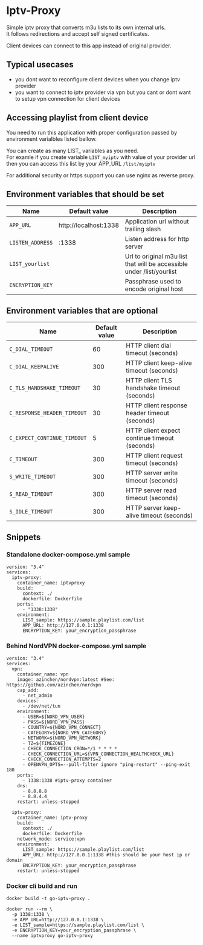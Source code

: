 # Iptv-Proxy

Simple iptv proxy that converts m3u lists to its own internal urls.  
It follows redirections and accept self signed certificates.

Client devices can connect to this app instead of original provider.  

## Typical usecases

* you dont want to reconfigure client devices when you change iptv provider
* you want to connect to iptv provider via vpn but you cant or dont want to setup vpn connection for client devices 

## Accessing playlist from  client device

You need to run this application with proper configuration passed by environment varialbles listed bellow.

You can create as many LIST_ variables as you need.  
For examle if you create variable ```LIST_myiptv``` with value of your provider url then you can access this list by your APP_URL ```/list/myiptv```

For additional security or https support you can use nginx as reverse proxy.
  
## Environment variables that should be set

| Name | Default value | Description |
| --- | --- | --- |
| `APP_URL` | http://localhost:1338 | Application url without trailing slash |
| `LISTEN_ADDRESS` | :1338 | Listen address for http server |
| `LIST_yourlist` | | Url to original m3u list that will be accessible under /list/yourlist |
| `ENCRYPTION_KEY` |  | Passphrase used to encode original host |
  
## Environment variables that are optional

| Name | Default value | Description |
| --- | --- | --- |
| `C_DIAL_TIMEOUT` | 60 | HTTP client dial timeout (seconds) |
| `C_DIAL_KEEPALIVE` | 300 | HTTP client keep-alive timeout (seconds) |
| `C_TLS_HANDSHAKE_TIMEOUT` | 30 | HTTP client TLS handshake timeout (seconds) |
| `C_RESPONSE_HEADER_TIMEOUT` | 30 | HTTP client response header timeout (seconds) |
| `C_EXPECT_CONTINUE_TIMEOUT` | 5 | HTTP client expect continue timeout (seconds) |
| `C_TIMEOUT` | 300 | HTTP client request timeout (seconds) |
| `S_WRITE_TIMEOUT` | 300 | HTTP server write timeout (seconds) |
| `S_READ_TIMEOUT` | 300 | HTTP server read timeout (seconds) |
| `S_IDLE_TIMEOUT` | 300 | HTTP server keep-alive timeout (seconds) |


## Snippets

### Standalone docker-compose.yml sample

```
version: "3.4"
services:
  iptv-proxy:
    container_name: iptvproxy
    build:
      context: ./
      dockerfile: Dockerfile
    ports:
      - "1338:1338"
    environment:
      LIST_sample: https://sample.playlist.com/list
      APP_URL: http://127.0.0.1:1338
      ENCRYPTION_KEY: your_encryption_passphrase
```

### Behind NordVPN docker-compose.yml sample

```
version: "3.4"
services:
  vpn:
    container_name: vpn
    image: azinchen/nordvpn:latest #See: https://github.com/azinchen/nordvpn
    cap_add:
      - net_admin
    devices:
      - /dev/net/tun
    environment:
      - USER=${NORD_VPN_USER}
      - PASS=${NORD_VPN_PASS}
      - COUNTRY=${NORD_VPN_CONNECT}
      - CATEGORY=${NORD_VPN_CATEGORY}
      - NETWORK=${NORD_VPN_NETWORK}
      - TZ=${TIMEZONE}
      - CHECK_CONNECTION_CRON=*/1 * * * * 
      - CHECK_CONNECTION_URL=${VPN_CONNECTION_HEALTHCHECK_URL}
      - CHECK_CONNECTION_ATTEMPTS=2
      - OPENVPN_OPTS=--pull-filter ignore "ping-restart" --ping-exit 180
    ports:
      - 1338:1338 #iptv-proxy container
    dns:
      - 8.8.8.8
      - 8.8.4.4
    restart: unless-stopped

  iptv-proxy:
    container_name: iptv-proxy
    build:
      context: ./
      dockerfile: Dockerfile
    network_mode: service:vpn
    environment:
      LIST_sample: https://sample.playlist.com/list
      APP_URL: http://127.0.0.1:1338 #this should be your host ip or domain
      ENCRYPTION_KEY: your_encryption_passphrase
    restart: unless-stopped
```

### Docker cli build and run

```
docker build -t go-iptv-proxy .
```

```
docker run --rm \
  -p 1338:1338 \
  -e APP_URL=http://127.0.0.1:1338 \
  -e LIST_sample=https://sample.playlist.com/list \
  -e ENCRYPTION_KEY=your_encryption_passphrase \
  --name iptvproxy go-iptv-proxy
```

